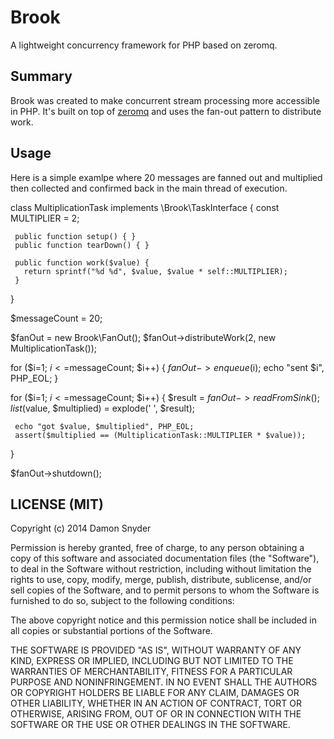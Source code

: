 # Brook

A lightweight concurrency framework for PHP based on zeromq.

## Summary

Brook was created to make concurrent stream processing more accessible in PHP. It's built on top of
[zeromq](http://zeromq.org/) and uses the fan-out pattern to distribute work.


## Usage

Here is a simple examlpe where 20 messages are fanned out and multiplied then collected and confirmed back
in the main thread of execution.

   class MultiplicationTask implements \Brook\TaskInterface {
     const MULTIPLIER = 2;

     public function setup() { }
     public function tearDown() { }

     public function work($value) {
       return sprintf("%d %d", $value, $value * self::MULTIPLIER);
     }
   }


   $messageCount = 20;

   $fanOut = new Brook\FanOut();
   $fanOut->distributeWork(2, new MultiplicationTask());

   for ($i=1; $i<=$messageCount; $i++) {
     $fanOut->enqueue($i);
     echo "sent $i", PHP_EOL;
   }

   for ($i=1; $i<=$messageCount; $i++) {
     $result = $fanOut->readFromSink();
     list($value, $multiplied) = explode(' ', $result);

     echo "got $value, $multiplied", PHP_EOL;
     assert($multiplied == (MultiplicationTask::MULTIPLIER * $value));
   }

   $fanOut->shutdown();


## LICENSE (MIT)

Copyright (c) 2014 Damon Snyder

Permission is hereby granted, free of charge, to any person obtaining a copy
of this software and associated documentation files (the "Software"), to deal
in the Software without restriction, including without limitation the rights
to use, copy, modify, merge, publish, distribute, sublicense, and/or sell
copies of the Software, and to permit persons to whom the Software is
furnished to do so, subject to the following conditions:

The above copyright notice and this permission notice shall be included in
all copies or substantial portions of the Software.

THE SOFTWARE IS PROVIDED "AS IS", WITHOUT WARRANTY OF ANY KIND, EXPRESS OR
IMPLIED, INCLUDING BUT NOT LIMITED TO THE WARRANTIES OF MERCHANTABILITY,
FITNESS FOR A PARTICULAR PURPOSE AND NONINFRINGEMENT. IN NO EVENT SHALL THE
AUTHORS OR COPYRIGHT HOLDERS BE LIABLE FOR ANY CLAIM, DAMAGES OR OTHER
LIABILITY, WHETHER IN AN ACTION OF CONTRACT, TORT OR OTHERWISE, ARISING FROM,
OUT OF OR IN CONNECTION WITH THE SOFTWARE OR THE USE OR OTHER DEALINGS IN
THE SOFTWARE.
